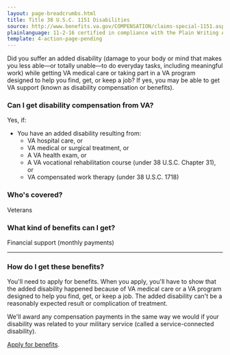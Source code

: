 ```yaml
---
layout: page-breadcrumbs.html
title: Title 38 U.S.C. 1151 Disabilities 
source: http://www.benefits.va.gov/COMPENSATION/claims-special-1151.asp
plainlanguage: 11-2-16 certified in compliance with the Plain Writing Act
template: 4-action-page-pending
---
```


Did you suffer an added disability (damage to your body or mind that makes you less able—or totally unable—to do everyday tasks, including meaningful work) while getting VA medical care or taking part in a VA program designed to help you find, get, or keep a job? If yes, you may be able to get VA support (known as disability compensation or benefits).


<div class="call-out" markdown="1">

### Can I get disability compensation from VA?
Yes, if:

- You have an added disability resulting from:
  - VA hospital care, or
  - VA medical or surgical treatment, or
  - A VA health exam, or
  - A VA vocational rehabilitation course (under 38 U.S.C. Chapter 31), or
  - VA compensated work therapy (under 38 U.S.C. 1718)
  
  
### Who's covered?
Veterans
</div>

### What kind of benefits can I get?

Financial support (monthly payments)

-----

### How do I get these benefits?

You'll need to apply for benefits. When you apply, you'll have to show that the added disability happened because of VA medical care or a VA program designed to help you find, get, or keep a job. The added disability can't be a reasonably expected result or complication of treatment.

We'll award any compensation payments in the same way we would if your disability was related to your military service (called a service-connected disability).

[Apply for benefits](https://www.vets.gov/disability-benefits/apply-for-benefits/).


